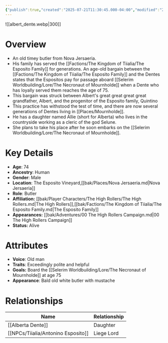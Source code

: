 ```yaml
---
{"publish":true,"created":"2025-07-21T11:30:45.000-04:00","modified":"2025-10-17T10:24:11.275-04:00","cssclasses":""}
---
```


![[albert_dente.webp\|300]]

# Overview
- An old timey butler from Nova Jersaeria.
- His family has served the [[Factions/The Kingdom of Tiialia/The Esposito Family]] for generations. An age-old bargain between the [[Factions/The Kingdom of Tiialia/The Esposito Family]] and the Dentes states that the Espositos pay for passage aboard [[Selerim Worldbuilding/Lore/The Necronaut of Mournholde]] when a Dente who has loyally served them reaches the age of 75.
- This bargain was struck between Albert's great great great great grandfather, Albert, and the progenitor of the Esposito family, Quintino
- This practice has withstood the test of time, and there are now several generations of Dentes living in [[Places/Mournholde]].
- He has a daughter named Allie (short for Alberta) who lives in the countryside working as a cleric of the god Selune.
- She plans to take his place after he soon embarks on the [[Selerim Worldbuilding/Lore/The Necronaut of Mournholde]].

# Key Details
- **Age**: 74
- **Ancestry**: Human
- **Gender**: Male
- **Location**: The Esposito Vineyard,[[bak/Places/Nova Jersaeria.md\|Nova Jersaeria]]
- **Role**: Butler
- **Affiliation:** [[bak/Player Characters/The High Rollers/The High Rollers.md\|The High Rollers]],[[bak/Factions/The Kingdom of Tiialia/The Esposito Family.md\|The Esposito Family]]
- **Appearances:** [[bak/Adventures/00 The High Rollers Campaign.md\|00 The High Rollers Campaign]]
- **Status:** Alive

# Attributes
- **Voice**: Old man
- **Traits**: Exceedingly polite and helpful
- **Goals:** Board the [[Selerim Worldbuilding/Lore/The Necronaut of Mournholde]] at age 75
- **Appearance**: Bald old white butler with mustache

# Relationships

| Name                  | Relationship |
| --------------------- | ------------ |
| [[Alberta Dente]]     | Daughter     |
| [[NPCs/Tiialia/Antonino Esposito]] | Liege Lord   |

